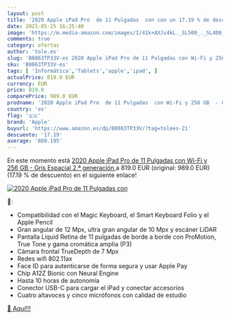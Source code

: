 ```yaml
---
layout: post
title: '2020 Apple iPad Pro  de 11 Pulgadas  con con un 17.19 % de descuento'
date: 2021-05-25 16:25:40
image: 'https://m.media-amazon.com/images/I/41k+AXJs4kL._SL500_._SL400_.jpg'
comments: true
category: ofertas
author: 'tole.es'
slug: 'B0863TP33V-es 2020 Apple iPad Pro de 11 Pulgadas con Wi-Fi y 256 GB -...'
sku: 'B0863TP33V-es'
tags: [ 'Informática','Tablets','apple','ipad', ]
actualPrice: 819.0 EUR
currency: EUR
price: 819.0
comparePrice: 989.0 EUR
prodname: '2020 Apple iPad Pro  de 11 Pulgadas  con Wi-Fi y 256 GB  - Gris Espacial  2.ª generación '
country: 'es'
flag: '🇪🇸'
brand: 'Apple'
buyurl: 'https://www.amazon.es/dp/B0863TP33V/?tag=tolees-21'
descuento: '17.19'
average: '880.195'
---
```


En este momento está [2020 Apple iPad Pro  de 11 Pulgadas  con Wi-Fi y 256 GB  - Gris Espacial  2.ª generación ](https://www.amazon.es/dp/B0863TP33V/?tag=tolees-21) a 819.0 EUR (original: 989.0 EUR) (17.19 %  de descuento) en el siguiente enlace!

[![2020 Apple iPad Pro  de 11 Pulgadas  con](https://m.media-amazon.com/images/I/41k+AXJs4kL._SL500_._SL400_.jpg)](https://www.amazon.es/dp/B0863TP33V/?tag=tolees-21)

🔎:

- Compatibilidad con el Magic Keyboard, el Smart Keyboard Folio y el Apple Pencil
- Gran angular de 12 Mpx, ultra gran angular de 10 Mpx y escáner LiDAR
- Pantalla Liquid Retina de 11 pulgadas de borde a borde con ProMotion, True Tone y gama cromática amplia (P3)
- Cámara frontal TrueDepth de 7 Mpx
- Redes wifi 802.11ax
- Face ID para autenticarse de forma segura y usar Apple Pay
- Chip A12Z Bionic con Neural Engine
- Hasta 10 horas de autonomía
- Conector USB-C para cargar el iPad y conectar accesorios
- Cuatro altavoces y cinco micrófonos con calidad de estudio

[🛒 Aquí!!!](https://www.amazon.es/dp/B0863TP33V/?tag=tolees-21)
